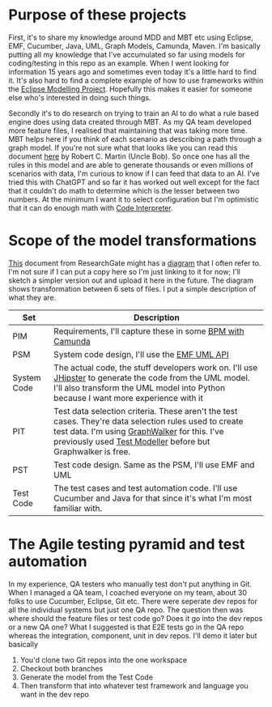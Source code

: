 # Purpose of these projects

First, it's to share my knowledge around MDD and MBT etc using Eclipse, EMF, Cucumber, Java, UML, Graph Models, Camunda, Maven.
I'm basically putting all my knowledge that I've accumulated so far using models for coding/testing in this repo as an example.
When I went looking for information 15 years ago and sometimes even today it's a little hard to find it.
It's also hard to find a complete example of how to use frameworks within the [Eclipse Modelling Project](https://projects.eclipse.org/projects/modeling). 
Hopefully this makes it easier for someone else who's interested in doing such things.

Secondly it's to do research on trying to train an AI to do what a rule based engine does using data created through MBT.
As my QA team developed more feature files, I realised that maintaining that was taking more time. 
MBT helps here if you think of each scenario as describing a path through a graph model.
If you're not sure what that looks like you can read this document [here](https://blog.cleancoder.com/uncle-bob/2018/06/06/PickledState.html) by Robert C. Martin (Uncle Bob).
So once one has all the rules in this model and are able to generate thousands or even millions of scenarios with data, I'm curious to know if I can feed that data to an AI.
I've tried this with ChatGPT and so far it has worked out well except for the fact that it couldn't do math to determine which is the lesser between two numbers.
At the minimum I want it to select configuration but I'm optimistic that it can do enough math with [Code Interpreter](https://platform.openai.com/docs/assistants/tools).

# Scope of the model transformations

[This](https://www.researchgate.net/publication/237697446_Model_Transformers_for_Test_Generation_from_System_Models) document from ResearchGate might has a [diagram](https://www.researchgate.net/figure/Derivation-of-test-models_fig9_237697446) that I often refer to.
I'm not sure if I can put a copy here so I'm just linking to it for now; I'll sketch a simpler version out and upload it here in the future.
The diagram shows transformation between 6 sets of files. I put a simple description of what they are.

| Set | Description |
| --- | ------------|
| PIM | Requirements, I'll capture these in some [BPM with Camunda](https://camunda.com/platform/modeler/) |
| PSM | System code design, I'll use the [EMF UML API](https://download.eclipse.org/modeling/mdt/uml2/javadoc/5.5.0/)  |
| System Code | The actual code, the stuff developers work on. I'll use [JHipster](https://www.jhipster.tech/) to generate the code from the UML model. I'll also transform the UML model into Python because I want more experience with it |
| PIT | Test data selection criteria. These aren't the test cases. They're data selection rules used to create test data. I'm using [GraphWalker](https://graphwalker.github.io/) for this. I've previously used [Test Modeller](https://www.curiositysoftware.ie/test-modeller) before but Graphwalker is free. |
| PST | Test code design. Same as the PSM, I'll use EMF and UML |
| Test Code | The test cases and test automation code. I'll use Cucumber and Java for that since it's what I'm most familiar with. |

# The Agile testing pyramid and test automation

In my experience, QA testers who manually test don't put anything in Git.
When I managed a QA team, I coached everyone on my team, about 30 folks to use Cucumber, Eclipse, Git etc. 
There were seperate dev repos for all the individual systems but just one QA repo.
The question then was where should the feature files or test code go? 
Does it go into the dev repos or a new QA one?
What I suggested is that E2E tests go in the QA repo whereas the integration, component, unit in dev repos. 
I'll demo it later but basically
1. You'd clone two Git repos into the one workspace
2. Checkout both branches
3. Generate the model from the Test Code
4. Then transform that into whatever test framework and language you want in the dev repo
